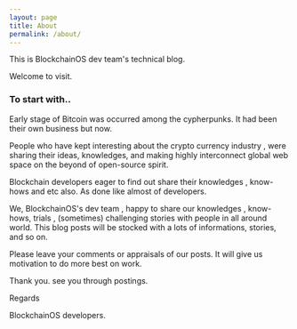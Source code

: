 ```yaml
---
layout: page
title: About
permalink: /about/
---
```


This is BlockchainOS dev team's technical blog.

Welcome to visit.

### **To start with..**

Early stage of Bitcoin was occurred among the cypherpunks. It had been their own business but now.

People who have kept interesting about the crypto currency industry , were sharing their ideas, knowledges, and making highly interconnect global web space on the beyond of open-source spirit.

Blockchain developers eager to find out share their knowledges , know-hows and etc also. As done like almost of developers.

We, BlockchainOS's dev team , happy to share our knowledges , know-hows, trials , (sometimes) challenging stories with people in all around world. This blog posts will be stocked with a lots of informations, stories, and so on.

Please leave your comments or  appraisals of our posts. It will give us motivation to do more best on work.

Thank you. see you through postings.

Regards

BlockchainOS  developers.
